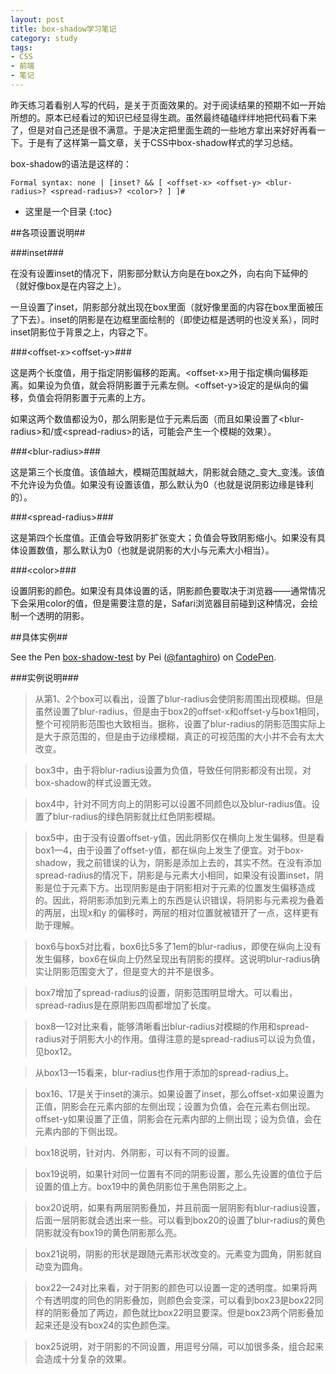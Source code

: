 ```yaml
---
layout: post
title: box-shadow学习笔记
category: study
tags:
- CSS
- 前端
- 笔记
---
```


昨天练习着看别人写的代码，是关于页面效果的。对于阅读结果的预期不如一开始所想的。原本已经看过的知识已经显得生疏。虽然最终磕磕绊绊地把代码看下来了，但是对自己还是很不满意。于是决定把里面生疏的一些地方拿出来好好再看一下。于是有了这样第一篇文章，关于CSS中box-shadow样式的学习总结。
<!--more-->

box-shadow的语法是这样的：

```
Formal syntax: none | [inset? && [ <offset-x> <offset-y> <blur-radius>? <spread-radius>? <color>? ] ]#
```


- 这里是一个目录
{:toc}

##各项设置说明##

###inset###

在没有设置inset的情况下，阴影部分默认方向是在box之外，向右向下延伸的（就好像box是在内容之上）。

一旦设置了inset，阴影部分就出现在box里面（就好像里面的内容在box里面被压了下去）。inset的阴影是在边框里面绘制的（即使边框是透明的也没关系），同时inset阴影位于背景之上，内容之下。

###&lt;offset-x>&lt;offset-y>###

这是两个长度值，用于指定阴影偏移的距离。&lt;offset-x>用于指定横向偏移距离。如果设为负值，就会将阴影置于元素左侧。&lt;offset-y>设定的是纵向的偏移，负值会将阴影置于元素的上方。

如果这两个数值都设为0，那么阴影是位于元素后面（而且如果设置了&lt;blur-radius>和/或&lt;spread-radius>的话，可能会产生一个模糊的效果）。

###&lt;blur-radius>###

这是第三个长度值。该值越大，模糊范围就越大，阴影就会随之_变大_变浅。该值不允许设为负值。如果没有设置该值，那么默认为0（也就是说阴影边缘是锋利的）。

###&lt;spread-radius>###

这是第四个长度值。正值会导致阴影扩张变大；负值会导致阴影缩小。如果没有具体设置数值，那么默认为0（也就是说阴影的大小与元素大小相当）。

###&lt;color>###

设置阴影的颜色。如果没有具体设置的话，阴影颜色要取决于浏览器——通常情况下会采用color的值，但是需要注意的是，Safari浏览器目前碰到这种情况，会绘制一个透明的阴影。

##具体实例##

<p data-height="518" data-theme-id="2146" data-slug-hash="tLxpc" data-default-tab="result" class='codepen'>See the Pen <a href='http://codepen.io/fantaghiro/pen/tLxpc/'>box-shadow-test</a> by Pei (<a href='http://codepen.io/fantaghiro'>@fantaghiro</a>) on <a href='http://codepen.io'>CodePen</a>.</p>
<script async src="//codepen.io/assets/embed/ei.js"></script>

###实例说明###

> 从第1、2个box可以看出，设置了blur-radius会使阴影周围出现模糊。但是虽然设置了blur-radius，但是由于box2的offset-x和offset-y与box1相同，整个可视阴影范围也大致相当。据称，设置了blur-radius的阴影范围实际上是大于原范围的，但是由于边缘模糊，真正的可视范围的大小并不会有太大改变。

> box3中，由于将blur-radius设置为负值，导致任何阴影都没有出现，对box-shadow的样式设置无效。

> box4中，针对不同方向上的阴影可以设置不同颜色以及blur-radius值。设置了blur-radius的绿色阴影就比红色阴影模糊。

> box5中，由于没有设置offset-y值，因此阴影仅在横向上发生偏移。但是看box1—4，由于设置了offset-y值，都在纵向上发生了便宜。对于box-shadow，我之前错误的认为，阴影是添加上去的，其实不然。在没有添加spread-radius的情况下，阴影是与元素大小相同，如果没有设置inset，阴影是位于元素下方。出现阴影是由于阴影相对于元素的位置发生偏移造成的。因此，将阴影添加到元素上的东西是认识错误，将阴影与元素视为叠着的两层，出现x和y 的偏移时，两层的相对位置就被错开了一点，这样更有助于理解。

> box6与box5对比看，box6比5多了1em的blur-radius，即使在纵向上没有发生偏移，box6在纵向上仍然呈现出有阴影的摸样。这说明blur-radius确实让阴影范围变大了，但是变大的并不是很多。

> box7增加了spread-radius的设置，阴影范围明显增大。可以看出，spread-radius是在原阴影四周都增加了长度。

> box8—12对比来看，能够清晰看出blur-radius对模糊的作用和spread-radius对于阴影大小的作用。值得注意的是spread-radius可以设为负值，见box12。

> 从box13—15看来，blur-radius也作用于添加的spread-radius上。

> box16、17是关于inset的演示。如果设置了inset，那么offset-x如果设置为正值，阴影会在元素内部的左侧出现；设置为负值，会在元素右侧出现。offset-y如果设置了正值，阴影会在元素内部的上侧出现；设为负值，会在元素内部的下侧出现。

> box18说明，针对内、外阴影，可以有不同的设置。

> box19说明，如果针对同一位置有不同的阴影设置，那么先设置的值位于后设置的值上方。box19中的黄色阴影位于黑色阴影之上。

> box20说明，如果有两层阴影叠加，并且前面一层阴影有blur-radius设置，后面一层阴影就会透出来一些。可以看到box20的设置了blur-radius的黄色阴影就没有box19的黄色阴影那么亮。

> box21说明，阴影的形状是跟随元素形状改变的。元素变为圆角，阴影就自动变为圆角。

> box22—24对比来看，对于阴影的颜色可以设置一定的透明度。如果将两个有透明度的同色的阴影叠加，则颜色会变深，可以看到box23是box22同样的阴影叠加了两边，颜色就比box22明显要深。但是box23两个阴影叠加起来还是没有box24的实色颜色深。

> box25说明，对于阴影的不同设置，用逗号分隔，可以加很多条，组合起来会造成十分复杂的效果。



